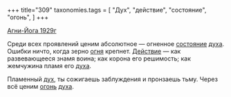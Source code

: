 +++
title="309"
taxonomies.tags = [
 "Дух",
 "действие",
 "состояние",
 "огонь",
]
+++

[Агни-Йога 1929г](/agni/1929)

Среди всех проявлений ценим абсолютное — огненное [состояние](/tags/состояние) [духа](/tags/Дух). Ошибки ничто, когда зерно [огня](/tags/[огонь](/tags/огонь)) крепнет. [Действие](/tags/действие) — как развевающееся знамя воина; как корона его решимость; как жемчужина пламя его [духа](/tags/Дух).   

Пламенный [дух](/tags/Дух), ты сожигаешь заблуждения и пронзаешь тьму. Через всё ценим [огонь](/tags/огонь) [духа](/tags/Дух).